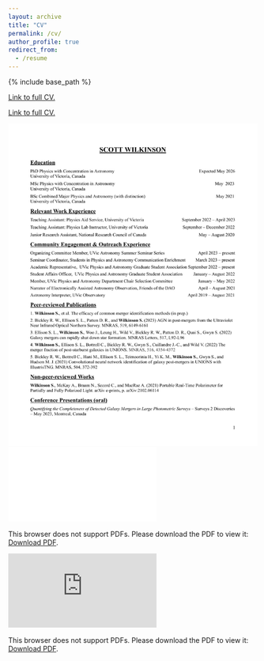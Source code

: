 ```yaml
---
layout: archive
title: "CV"
permalink: /cv/
author_profile: true
redirect_from:
  - /resume
---
```


{% include base_path %}

[Link to full CV.](https://sj-wilkinson.github.io/files/cv.pdf)

[Link to full CV.](/files/cv.pdf)


<img src="/files/cv.pdf">

<object data="/files/cv.pdf" type="application/pdf">
    <embed src="/files/cv.pdf">
        <p>This browser does not support PDFs. Please download the PDF to view it: <a href="https://sj-wilkinson.github.io/files/cv.pdf">Download PDF</a>.</p>
    </embed>
</object>


<object data="https://sj-wilkinson.github.io/files/cv.pdf" type="application/pdf">
    <embed src="https://sj-wilkinson.github.io/files/cv.pdf">
        <p>This browser does not support PDFs. Please download the PDF to view it: <a href="https://sj-wilkinson.github.io/files/cv.pdf">Download PDF</a>.</p>
    </embed>
</object>




<!---

Education
======
* B.S. in GitHub, GitHub University, 2012
* M.S. in Jekyll, GitHub University, 2014
* Ph.D in Version Control Theory, GitHub University, 2018 (expected)

Work experience
======
* Summer 2015: Research Assistant
  * Github University
  * Duties included: Tagging issues
  * Supervisor: Professor Git

* Fall 2015: Research Assistant
  * Github University
  * Duties included: Merging pull requests
  * Supervisor: Professor Hub
  
Skills
======
* Skill 1
* Skill 2
  * Sub-skill 2.1
  * Sub-skill 2.2
  * Sub-skill 2.3
* Skill 3

Publications
======
  <ul>{% for post in site.publications %}
    {% include archive-single-cv.html %}
  {% endfor %}</ul>
  
Talks
======
  <ul>{% for post in site.talks %}
    {% include archive-single-talk-cv.html %}
  {% endfor %}</ul>
  
Teaching
======
  <ul>{% for post in site.teaching %}
    {% include archive-single-cv.html %}
  {% endfor %}</ul>
  
Service and leadership
======
* Currently signed in to 43 different slack teams
-->